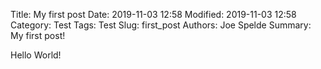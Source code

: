Title: My first post
Date: 2019-11-03 12:58
Modified: 2019-11-03 12:58
Category: Test
Tags: Test
Slug: first_post
Authors: Joe Spelde
Summary: My first post!

Hello World!
